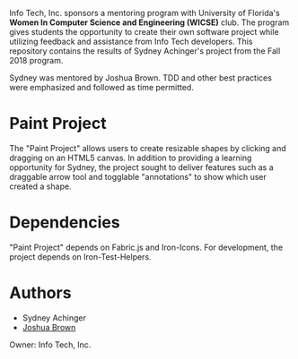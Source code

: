 ﻿Info Tech, Inc. sponsors a mentoring program with University of Florida's **Women In Computer Science and Engineering (WICSE)** club. The program gives students the opportunity to create their own software project while utilizing feedback and assistance from Info Tech developers. This repository contains the results of Sydney Achinger's project from the Fall 2018 program. 

Sydney was mentored by Joshua Brown. TDD and other best practices were emphasized and followed as time permitted.


# Paint Project

The "Paint Project" allows users to create resizable shapes by clicking and dragging on an HTML5 canvas. In addition to providing a learning opportunity for Sydney, the project sought to deliver features such as a draggable arrow tool and togglable "annotations" to show which user created a shape.

# Dependencies

"Paint Project" depends on Fabric.js and Iron-Icons. For development, the project depends on Iron-Test-Helpers.

# Authors

* Sydney Achinger
* [Joshua Brown](https://github.com/r3h4)

Owner: Info Tech, Inc. 
